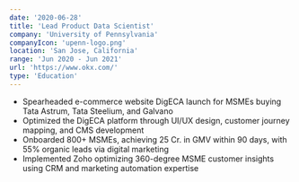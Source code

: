 ```yaml
---
date: '2020-06-28'
title: 'Lead Product Data Scientist'
company: 'University of Pennsylvania'
companyIcon: 'upenn-logo.png'
location: 'San Jose, California'
range: 'Jun 2020 - Jun 2021'
url: 'https://www.okx.com/'
type: 'Education'
---
```


- Spearheaded e-commerce website DigECA launch for MSMEs buying Tata Astrum, Tata Steelium, and Galvano
- Optimized the DigECA platform through UI/UX design, customer journey mapping, and CMS development
- Onboarded 800+ MSMEs, achieving 25 Cr. in GMV within 90 days, with 55% organic leads via digital marketing
- Implemented Zoho optimizing 360-degree MSME customer insights using CRM and marketing automation expertise
